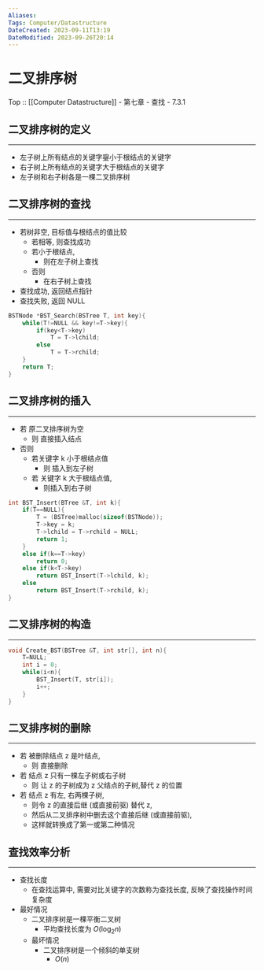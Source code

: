 ```yaml
---
Aliases: 
Tags: Computer/Datastructure 
DateCreated: 2023-09-11T13:19
DateModified: 2023-09-26T20:14
---
```

# 二叉排序树

Top :: [[Computer Datastructure]] - 第七章 - 查找 - 7.3.1

## 二叉排序树的定义
---
- 左子树上所有结点的关键字鋆小于根结点的关键字
- 右子树上所有结点的关键字大于根结点的关键字
- 左子树和右子树各是一棵二叉排序树

## 二叉排序树的查找
---
- 若树非空, 目标值与根结点的值比较
	- 若相等, 则查找成功
	- 若小于根结点,
		- 则在左子树上查找
	- 否则
		- 在右子树上查找
- 查找成功, 返回结点指针
- 查找失败, 返回 NULL

```cpp
BSTNode *BST_Search(BSTree T, int key){
	while(T!=NULL && key!=T->key){
		if(key<T->key)
			T = T->lchild;
		else
			T = T->rchild;
	}
	return T;
}
```

## 二叉排序树的插入
---
- 若 原二叉排序树为空
	- 则 直接插入结点
- 否则
	- 若关键字 k 小于根结点值
		- 则 插入到左子树
	- 若 关键字 k 大于根结点值,
		- 则插入到右子树

```cpp
int BST_Insert(BTree &T, int k){
	if(T==NULL){
		T = (BSTree)malloc(sizeof(BSTNode));
		T->key = k;
		T->lchild = T->rchild = NULL;
		return 1;
	}
	else if(k==T->key)
		return 0;
	else if(k<T->key)
		return BST_Insert(T->lchild, k);
	else
		return BST_Insert(T->rchild, k);
}
```

## 二叉排序树的构造
---

```cpp
void Create_BST(BSTree &T, int str[], int n){
	T=NULL;
	int i = 0;
	while(i<n){
		BST_Insert(T, str[i]);
		i++;
	}
}
```

## 二叉排序树的删除
---
- 若 被删除结点 z 是叶结点,
	- 则 直接删除
- 若 结点 z 只有一棵左子树或右子树
	- 则 让 z 的子树成为 z 父结点的子树,替代 z 的位置
- 若 结点 z 有左, 右两棵子树,
	- 则令 z 的直接后继 (或直接前驱) 替代 z,
	- 然后从二叉排序树中删去这个直接后继 (或直接前驱),
	- 这样就转换成了第一或第二种情况

## 查找效率分析
---
- 查找长度
	- 在查找运算中, 需要对比关键字的次数称为查找长度, 反映了查找操作时间复杂度
- 最好情况
	- 二叉排序树是一棵平衡二叉树
		- 平均查找长度为 $O(\log_{2}n)$
	- 最坏情况
		- 二叉排序树是一个倾斜的单支树
			- $O(n)$
